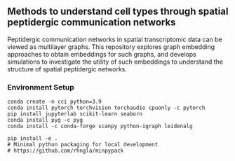 
## Methods to understand cell types through spatial peptidergic communication networks

Peptidergic communication networks in spatial transcriptomic data can be viewed as multilayer graphs. This repository explores graph embedding approaches to obtain embeddings for such graphs, and develops simulations to investigate the utility of such embeddings to understand the structure of spatial peptidergic networks.  


### Environment Setup
```
conda create -n cci python=3.9
conda install pytorch torchvision torchaudio cpuonly -c pytorch
pip install jupyterlab scikit-learn seaborn
conda install pyg -c pyg
conda install -c conda-forge scanpy python-igraph leidenalg

pip install -e . 
# Minimal python packaging for local development 
# https://github.com/rhngla/minpypack 

```